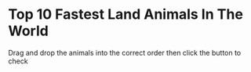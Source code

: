 # Top 10 Fastest Land Animals In The World

Drag and drop the animals into the correct order then click the button to check
